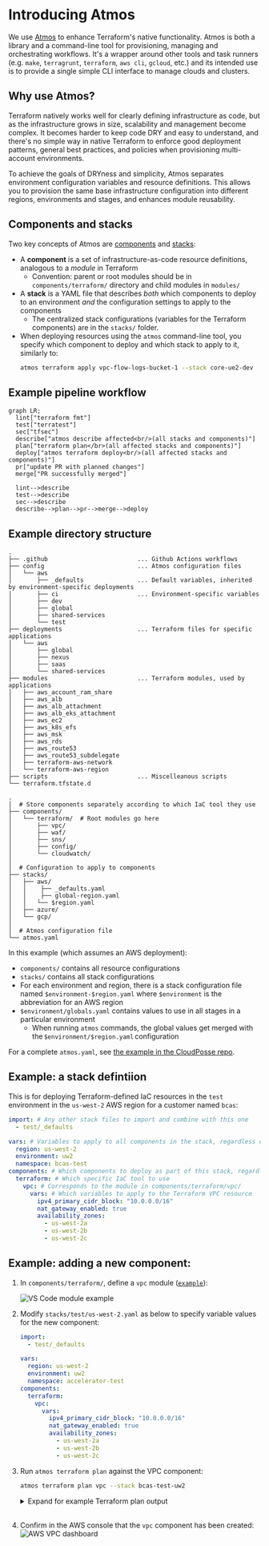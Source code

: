 # Introducing Atmos
We use [Atmos](https://atmos.tools) to enhance Terraform's native functionality. Atmos is both a library and a command-line tool for provisioning, managing and orchestrating workflows. It's a wrapper around other tools and task runners (e.g. `make`, `terragrunt`, `terraform`, `aws cli`, `gcloud`, etc.) and its intended use is to provide a single simple CLI interface to manage clouds and clusters.

## Why use Atmos?

Terraform natively works well for clearly defining infrastructure as code, but as the infrastructure grows in size, scalability and management become complex. It becomes harder to keep code DRY and easy to understand, and there's no simple way in native Terraform to enforce good deployment patterns, general best practices, and policies when provisioning multi-account environments.

To achieve the goals of DRYness and simplicity, Atmos separates environment configuration variables and resource definitions. This allows you to provision the same base infrastructure configuration into different regions, environments and stages, and enhances module reusability.

## Components and stacks

Two key concepts of Atmos are [components](https://atmos.tools/core-concepts/components/) and  [stacks](https://atmos.tools/core-concepts/stacks/):

  * A **component** is a set of infrastructure-as-code resource definitions, analogous to a _module_ in Terraform
    * Convention: parent or root modules should be in `components/terraform/` directory and child modules in `modules/`
  * A **stack** is a YAML file that describes _both_ which components to deploy to an environment _and_ the configuration settings to apply to the components 
    * The centralized stack configurations (variables for the Terraform components) are in the `stacks/` folder.
  * When deploying resources using the `atmos` command-line tool, you specify which component to deploy and which stack to apply to it, similarly to:
    ```bash
    atmos terraform apply vpc-flow-logs-bucket-1 --stack core-ue2-dev 
    ```

## Example pipeline workflow

```mermaid
graph LR;
  lint["terraform fmt"]
  test["terratest"]
  sec["tfsec"]
  describe["atmos describe affected<br/>(all stacks and components)"]
  plan["terraform plan</br>(all affected stacks and components)"]
  deploy["atmos terraform deploy<br/>(all affected stacks and components)"]
  pr["update PR with planned changes"]
  merge["PR successfully merged"]

  lint-->describe
  test-->describe
  sec-->describe
  describe-->plan-->pr-->merge-->deploy
```

## Example directory structure
```
.
├── .github                         ... Github Actions workflows
├── config                          ... Atmos configuration files  
│   └── aws
│       ├── _defaults               ... Default variables, inherited by environment-specific deployments
│       ├── ci                      ... Environment-specific variables
│       ├── dev
│       ├── global
│       ├── shared-services
│       └── test
├── deployments                     ... Terraform files for specific applications
│   └── aws
│       ├── global
│       ├── nexus
│       ├── saas
│       └── shared-services
├── modules                         ... Terraform modules, used by applications
│   ├── aws_account_ram_share
│   ├── aws_alb
│   ├── aws_alb_attachment
│   ├── aws_alb_eks_attachment
│   ├── aws_ec2
│   ├── aws_k8s_efs
│   ├── aws_msk
│   ├── aws_rds
│   ├── aws_route53
│   ├── aws_route53_subdelegate
│   ├── terraform-aws-network
│   └── terraform-aws-region
├── scripts                         ... Miscelleanous scripts
└── terraform.tfstate.d
```

```
.
│  # Store components separately according to which IaC tool they use
├── components/ 
│   └── terraform/  # Root modules go here 
│       ├── vpc/ 
│       ├── waf/ 
│       ├── sns/ 
│       ├── config/ 
│       └── cloudwatch/ 
│ 
│  # Configuration to apply to components
├── stacks/ 
│   ├── aws/ 
│   │    ├── _defaults.yaml 
│   │    ├── global-region.yaml
│   │   └── $region.yaml
│   ├── azure/ 
│   └── gcp/ 
│       
│  # Atmos configuration file
└── atmos.yaml 
```
In this example (which assumes an AWS deployment):

  * `components/` contains all resource configurations 
  * `stacks/` contains all stack configurations
  * For each environment and region, there is a stack configuration file named `$environment-$region.yaml` where `$environment` is the abbreviation for an AWS region
  * `$environment/globals.yaml` contains values to use in all stages in a particular environment
    * When running `atmos` commands, the global values get merged with the `$environment/$region.yaml` configuration

For a complete `atmos.yaml`, see [the example in the CloudPosse repo](https://github.com/cloudposse/atmos/blob/master/examples/complete/atmos.yaml).

## Example: a stack defintiion 

This is for deploying Terraform-defined IaC resources in the `test` environment in the `us-west-2` AWS region for a customer named `bcas`:  
  ```yaml
  import: # Any other stack files to import and combine with this one
    - test/_defaults

  vars: # Variables to apply to all components in the stack, regardless of IaC tool
    region: us-west-2
    environment: uw2
    namespace: bcas-test
  components: # Which components to deploy as part of this stack, regardless of IaC tool
    terraform: # Which specific IaC tool to use
      vpc: # Corresponds to the module in components/terraform/vpc/
        vars: # Which variables to apply to the Terraform VPC resource
          ipv4_primary_cidr_block: "10.0.0.0/16"
          nat_gateway_enabled: true
          availability_zones:
            - us-west-2a
            - us-west-2b
            - us-west-2c
  ```

## Example: adding a new component:

1. In `components/terraform/`, define a `vpc` module ([`example`](https://github.com/cloudposse/terraform-aws-vpc/tree/master/examples/complete)):

    ![VS Code module example](./images/vpc.png "VS Code Terraform module example")

2. Modify `stacks/test/us-west-2.yaml` as below to specify variable values for the new component:

    ```yaml
    import:
      - test/_defaults

    vars:
      region: us-west-2
      environment: uw2
      namespace: accelerator-test
    components:
      terraform:
        vpc:
          vars:
            ipv4_primary_cidr_block: "10.0.0.0/16"
            nat_gateway_enabled: true
            availability_zones:
              - us-west-2a
              - us-west-2b
              - us-west-2c
    ```

3. Run `atmos terraform plan` against the VPC component:
    ```bash
    atmos terraform plan vpc --stack bcas-test-uw2
    ```
    <details>

    <summary>
    Expand for example Terraform plan output
    </summary>

      ```bash
      Variables for the component 'vpc' in the stack 'accelerator-test-uw2':
      availability_zones:
      - us-west-2a
      - us-west-2b
      - us-west-2c
      environment: uw2
      ipv4_primary_cidr_block: 10.0.0.0/16
      namespace: accelerator-test
      nat_gateway_enabled: true
      region: us-west-2
      tags:
        business-unit: 'Slalom Build'
        component: vpc
        contact: accelerator@slalom.com
        environment: development
        expense-class: network
        product: accelerator
        map-migrated: nope
      Writing the variables to file:
      components/terraform/vpc/accelerator-test-uw2-vpc.terraform.tfvars.json
      Executing command:
      /opt/homebrew/bin/terraform init -reconfigure
      Initializing modules...
      Initializing the backend...
      Initializing provider plugins...
      - Reusing previous version of hashicorp/aws from the dependency lock file
      - Using previously-installed hashicorp/aws v4.35.0
      Terraform has been successfully initialized!
      You may now begin working with Terraform. Try running "terraform plan" to see
      any changes that are required for your infrastructure. All Terraform commands
      should now work.
      If you ever set or change modules or backend configuration for Terraform,
      rerun this command to reinitialize your working directory. If you forget, other
      commands will detect it and remind you to do so if necessary.
      Command info:
      Terraform binary: terraform
      Terraform command: apply
      Arguments and flags: []
      Component: vpc
      Stack: accelerator-test-uw2
      Working dir: components/terraform/vpc
      Executing command:
      /opt/homebrew/bin/terraform workspace select accelerator-test-uw2
      Executing command:
      /opt/homebrew/bin/terraform apply -var-file accelerator-test-uw2-vpc.terraform.tfvars.json
      Terraform used the selected providers to generate the following execution plan. Resource actions are indicated with the following symbols:
        + create
      Terraform will perform the following actions:
        # module.vpc.aws_default_security_group.default[0] will be created
        + resource "aws_default_security_group" "default" {
            + arn                    = (known after apply)
            + description            = (known after apply)
            + egress                 = (known after apply)
            + id                     = (known after apply)
            + ingress                = (known after apply)
            + name                   = (known after apply)
            + name_prefix            = (known after apply)
            + owner_id               = (known after apply)
            + revoke_rules_on_delete = false
            + tags                   = {
                + "Environment"      = "uw2"
                + "Name"             = "accelerator-test-uw2-default"
                + "Namespace"        = "accelerator-test"
                + "business-unit" = "Slalom Build"
                + "component"     = "vpc"
                + "contact"       = "accelerator@slalom.com"
                + "environment"   = "development"
                + "expense-class" = "network"
                + "product"       = "accelerator"
                + "map-migrated"     = "nope"
              }
            + tags_all               = {
                + "Environment"      = "uw2"
                + "Name"             = "accelerator-test-uw2-default"
                + "Namespace"        = "accelerator-test"
                + "business-unit" = "Slalom Build"
                + "component"     = "vpc"
                + "contact"       = "accelerator@slalom.com"
                + "environment"   = "development"
                + "expense-class" = "network"
                + "product"       = "accelerator"
                + "map-migrated"     = "nope"
              }
            + vpc_id                 = (known after apply)
          }
        # module.vpc.aws_internet_gateway.default[0] will be created
        + resource "aws_internet_gateway" "default" {
            + arn      = (known after apply)
            + id       = (known after apply)
            + owner_id = (known after apply)
            + tags     = {
                + "Environment"      = "uw2"
                + "Name"             = "accelerator-test-uw2"
                + "Namespace"        = "accelerator-test"
                + "business-unit" = "Slalom Build"
                + "component"     = "vpc"
                + "contact"       = "accelerator@slalom.com"
                + "environment"   = "development"
                + "expense-class" = "network"
                + "product"       = "accelerator"
                + "map-migrated"     = "nope"
              }
            + tags_all = {
                + "Environment"      = "uw2"
                + "Name"             = "accelerator-test-uw2"
                + "Namespace"        = "accelerator-test"
                + "business-unit" = "Slalom Build"
                + "component"     = "vpc"
                + "contact"       = "accelerator@slalom.com"
                + "environment"   = "development"
                + "expense-class" = "network"
                + "product"       = "accelerator"
                + "map-migrated"     = "nope"
              }
            + vpc_id   = (known after apply)
          }
        # module.vpc.aws_vpc.default[0] will be created
        + resource "aws_vpc" "default" {
            + arn                                  = (known after apply)
            + assign_generated_ipv6_cidr_block     = true
            + cidr_block                           = "10.0.0.0/16"
            + default_network_acl_id               = (known after apply)
            + default_route_table_id               = (known after apply)
            + default_security_group_id            = (known after apply)
            + dhcp_options_id                      = (known after apply)
            + enable_classiclink                   = false
            + enable_classiclink_dns_support       = false
            + enable_dns_hostnames                 = true
            + enable_dns_support                   = true
            + enable_network_address_usage_metrics = (known after apply)
            + id                                   = (known after apply)
            + instance_tenancy                     = "default"
            + ipv6_association_id                  = (known after apply)
            + ipv6_cidr_block                      = (known after apply)
            + ipv6_cidr_block_network_border_group = (known after apply)
            + main_route_table_id                  = (known after apply)
            + owner_id                             = (known after apply)
            + tags                                 = {
                + "Environment"      = "uw2"
                + "Name"             = "accelerator-test-uw2"
                + "Namespace"        = "accelerator-test"
                + "business-unit" = "Slalom Build"
                + "component"     = "vpc"
                + "contact"       = "accelerator@slalom.com"
                + "environment"   = "development"
                + "expense-class" = "network"
                + "product"       = "accelerator"
                + "map-migrated"     = "nope"
              }
            + tags_all                             = {
                + "Environment"      = "uw2"
                + "Name"             = "accelerator-test-uw2"
                + "Namespace"        = "accelerator-test"
                + "business-unit" = "Slalom Build"
                + "component"     = "vpc"
                + "contact"       = "accelerator@slalom.com"
                + "environment"   = "development"
                + "expense-class" = "network"
                + "product"       = "accelerator"
                + "map-migrated"     = "nope"
              }
          }
      Plan: 3 to add, 0 to change, 0 to destroy.
      Changes to Outputs:
        + vpc_id = (known after apply)
      ╷
      │ Warning: Argument is deprecated
      │
      │   with module.vpc.aws_vpc.default[0],
      │   on .terraform/modules/vpc/main.tf line 43, in resource "aws_vpc" "default":
      │   43:   enable_classiclink               = local.classiclink_enabled
      │
      │ With the retirement of EC2-Classic the enable_classiclink attribute has been deprecated and will be removed in a future version.
      │
      │ (and one more similar warning elsewhere)
      ╵
      Do you want to perform these actions in workspace "accelerator-test-uw2"?
        Terraform will perform the actions described above.
        Only 'yes' will be accepted to approve.
        Enter a value: yes
      module.vpc.aws_vpc.default[0]: Creating...
      module.vpc.aws_vpc.default[0]: Still creating... [10s elapsed]
      module.vpc.aws_vpc.default[0]: Still creating... [20s elapsed]
      module.vpc.aws_vpc.default[0]: Creation complete after 23s [id=vpc-0d57e4e5b1bcee28c]
      module.vpc.aws_internet_gateway.default[0]: Creating...
      module.vpc.aws_default_security_group.default[0]: Creating...
      module.vpc.aws_internet_gateway.default[0]: Creation complete after 0s [id=igw-0ed552bd901bb38f8]
      module.vpc.aws_default_security_group.default[0]: Creation complete after 2s [id=sg-0e85352dbfeb5145e]
      ╷
      │ Warning: Argument is deprecated
      │
      │   with module.vpc.aws_vpc.default[0],
      │   on .terraform/modules/vpc/main.tf line 43, in resource "aws_vpc" "default":
      │   43:   enable_classiclink               = local.classiclink_enabled
      │
      │ With the retirement of EC2-Classic the enable_classiclink attribute has been deprecated and will be removed in a future version.
      │
      │ (and one more similar warning elsewhere)
      ╵
      Apply complete! Resources: 3 added, 0 changed, 0 destroyed.
      Outputs:
      vpc_id = "vpc-0d57e4e5b1bcee28c"

      ```
      </details>
      </br>
  1. Confirm in the AWS console that the `vpc` component has been created:
      ![AWS VPC dashboard](./images/vpc_dashboard.png)
